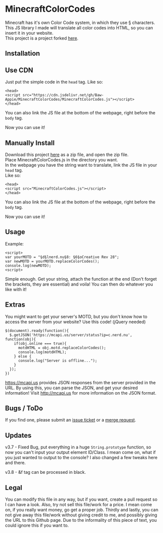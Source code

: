 # MinecraftColorCodes
Minecraft has it's own Color Code system, in which they use § characters.  
This JS library I made will translate all color codes into HTML, so you can insert it in your website.  
This project is a project forked [here](https://github.com/FoxInFlame/MinecraftColorCodes).  

## Installation

## Use CDN

Just put the simple code in the ```head``` tag.
Like so:
```
<head>
<script src="https://cdn.jsdelivr.net/gh/Baw-Appie/MinecraftColorCodes/MinecraftColorCodes.js"></script>
</head>
```
You can also link the JS file at the bottom of the webpage, right before the ```body``` tag.

Now you can use it!

## Manually Install
Download this project [here](https://gitlab.com/Baw-Appie/MinecraftColorCodes/-/archive/master/MinecraftColorCodes-master.zip) as a zip file, and open the zip file.  
Place MinecraftColorCodes.js in the directory you want.  
In the webpage you have the string want to translate, link the JS file in your ``` head ``` tag.  
Like so:
```
<head>
<script src="MinecraftColorCodes.js"></script>
</head>
```
You can also link the JS file at the bottom of the webpage, right before the ```body``` tag.

Now you can use it!

## Usage
Example:
```
<script>
var yourMOTD = "§d§lnerd.nu§8: §6§oCreative Rev 28";
var newMOTD = yourMOTD.replaceColorCodes();
console.log(newMOTD);
<script>
```
Simple enough. Get your string, attach the function at the end (Don't forget the brackets, they are essential) and voila! You can then do whatever you like with it!


## Extras
You might want to get your server's MOTD, but you don't know how to access the server from your website?
Use this code! (jQuery needed)
```
$(document).ready(function(){
  $.getJSON('https://mcapi.us/server/status?ip=c.nerd.nu', function(obj){
    if(obj.online === true){
      motdHTML = obj.motd.replaceColorCodes();
      console.log(motdHTML);
    } else {
      console.log("Server is offline...");
    }
  });
})
```
https://mcapi.us provides JSON responses from the server provided in the URL. By using this, you can parse the JSON, and get your desired information! Visit http://mcapi.us for more information on the JSON format.


## Bugs / ToDo

If you find one, please submit an [issue ticket](https://gitlab.com/Baw-Appie/MinecraftColorCodes/issues) or a [merge request](https://gitlab.com/Baw-Appie/MinecraftColorCodes/merge_requests).

## Updates

v3.7 - Fixed Bug, put everything in a huge ```String.prototype``` function, so now you can't input your output element ID/Class. I mean come on, what if you just wanted to output to the console? I also changed a few tweaks here and there.

v3.8 - &f tag can be processed in black.

## Legal
You can modify this file in any way, but if you want, create a pull request so I can have a look. Also, try not sell this file/work for a price. I mean come on, if you really want money, go get a proper job. Thirdly and lastly, you can not give away this file/work without giving credit to me, and possibly giving the URL to this Github page. Due to the informality of this piece of text, you could ignore this if you want to.
